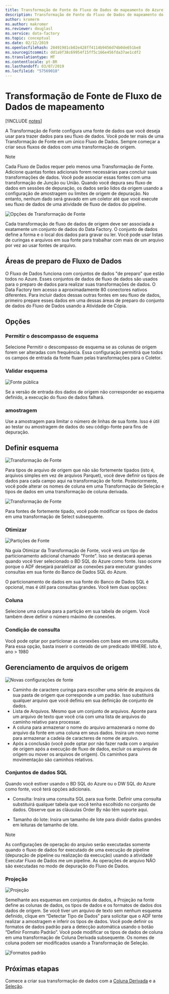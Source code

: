```yaml
---
title: Transformação de Fonte do Fluxo de Dados de mapeamento do Azure Data Factory
description: Transformação de Fonte do Fluxo de Dados de mapeamento do Azure Data Factory
author: kromerm
ms.author: makromer
ms.reviewer: douglasl
ms.service: data-factory
ms.topic: conceptual
ms.date: 02/12/2019
ms.openlocfilehash: 20491981cb02e428ff4114b9456d74b0de651be8
ms.sourcegitcommit: dd1a9f38c69954f15ff5c166e456fda37ae1cdf2
ms.translationtype: MT
ms.contentlocale: pt-BR
ms.lasthandoff: 03/07/2019
ms.locfileid: "57569018"
---
```

# <a name="mapping-data-flow-source-transformation"></a>Transformação de Fonte de Fluxo de Dados de mapeamento

[!INCLUDE [notes](../../includes/data-factory-data-flow-preview.md)]

A Transformação de Fonte configura uma fonte de dados que você deseja usar para trazer dados para seu fluxo de dados. Você pode ter mais de uma Transformação de Fonte em um único Fluxo de Dados. Sempre começar a criar seus fluxos de dados com uma transformação de origem.

> [!NOTE]
> Cada Fluxo de Dados requer pelo menos uma Transformação de Fonte. Adicione quantas fontes adicionais forem necessárias para concluir suas transformações de dados. Você pode associar essas fontes com uma transformação de Junção ou União. Quando você depura seu fluxo de dados em sessões de depuração, os dados serão lidos da origem usando a configuração de amostragem ou limites de origem de depuração. No entanto, nenhum dado será gravado em um coletor até que você execute seu fluxo de dados de uma atividade de fluxo de dados do pipeline. 

![Opções de Transformação de Fonte](media/data-flow/source.png "fonte")

Cada transformação de fluxo de dados de origem deve ser associada a exatamente um conjunto de dados do Data Factory. O conjunto de dados define a forma e o local dos dados para gravar ou ler. Você pode usar listas de curingas e arquivos em sua fonte para trabalhar com mais de um arquivo por vez ao usar fontes de arquivo.

## <a name="data-flow-staging-areas"></a>Áreas de preparo de Fluxo de Dados

O Fluxo de Dados funciona com conjuntos de dados "de preparo" que estão todos no Azure. Esses conjuntos de dados de fluxo de dados são usados para o preparo de dados para realizar suas transformações de dados. O Data Factory tem acesso a aproximadamente 80 conectores nativos diferentes. Para incluir dados dessas outras fontes em seu fluxo de dados, primeiro prepare esses dados em uma dessas áreas de preparo do conjunto de dados do Fluxo de Dados usando a Atividade de Cópia.

## <a name="options"></a>Opções

### <a name="allow-schema-drift"></a>Permitir o descompasso de esquema
Selecione Permitir o descompasso de esquema se as colunas de origem forem ser alteradas com frequência. Essa configuração permitirá que todos os campos de entrada da fonte fluam pelas transformações para o Coletor.

### <a name="validate-schema"></a>Validar esquema

![Fonte pública](media/data-flow/source1.png "Fonte pública 1")

Se a versão de entrada dos dados de origem não corresponder ao esquema definido, a execução do fluxo de dados falhará.

### <a name="sampling"></a>amostragem
Use a amostragem para limitar o número de linhas de sua fonte.  Isso é útil ao testar ou amostragem de dados do seu código-fonte para fins de depuração.

## <a name="define-schema"></a>Definir esquema

![Transformação de Fonte](media/data-flow/source2.png "fonte 2")

Para tipos de arquivo de origem que não são fortemente tipados (isto é, arquivos simples em vez de arquivos Parquet), você deve definir os tipos de dados para cada campo aqui na transformação de fonte. Posteriormente, você pode alterar os nomes de coluna em uma Transformação de Seleção e tipos de dados em uma transformação de coluna derivada. 

![Transformação de Fonte](media/data-flow/source003.png "tipos de dados")

Para fontes de fortemente tipado, você pode modificar os tipos de dados em uma transformação de Select subsequente. 

### <a name="optimize"></a>Otimizar

![Partições de Fonte](media/data-flow/sourcepart.png "particionamento")

Na guia Otimizar da Transformação de Fonte, você verá um tipo de particionamento adicional chamado "Fonte". Isso se destacará apenas quando você tiver selecionado o BD SQL do Azure como fonte. Isso ocorre porque o ADF desejará paralelizar as conexões para executar grandes consultas em sua fonte do Banco de Dados SQL do Azure.

O particionamento de dados em sua fonte do Banco de Dados SQL é opcional, mas é útil para consultas grandes. Você tem duas opções:

### <a name="column"></a>Coluna

Selecione uma coluna para a partição em sua tabela de origem. Você também deve definir o número máximo de conexões.

### <a name="query-condition"></a>Condição de consulta

Você pode optar por particionar as conexões com base em uma consulta. Para essa opção, basta inserir o conteúdo de um predicado WHERE. Isto é, ano > 1980

## <a name="source-file-management"></a>Gerenciamento de arquivos de origem
![Novas configurações de fonte](media/data-flow/source2.png "Novas configurações")

* Caminho de caractere curinga para escolher uma série de arquivos da sua pasta de origem que corresponde a um padrão. Isso substituirá qualquer arquivo que você definiu em sua definição de conjunto de dados.
* Lista de Arquivos. Mesmo que um conjunto de arquivos. Aponte para um arquivo de texto que você cria com uma lista de arquivos do caminho relativo para processar.
* A coluna para armazenar o nome do arquivo armazenará o nome do arquivo da fonte em uma coluna em seus dados. Insira um novo nome para armazenar a cadeia de caracteres de nome de arquivo.
* Após a conclusão (você pode optar por não fazer nada com o arquivo de origem após a execução de fluxo de dados, excluir os arquivos de origem ou mover os arquivos de origem). Os caminhos para movimentação são caminhos relativos.

### <a name="sql-datasets"></a>Conjuntos de dados SQL

Quando você estiver usando o BD SQL do Azure ou o DW SQL do Azure como fonte, você terá opções adicionais.

* Consulta: Insira uma consulta SQL para sua fonte. Definir uma consulta substituirá qualquer tabela que você tenha escolhido no conjunto de dados. Observe que as cláusulas Order By não têm suporte aqui.

* Tamanho do lote: Insira um tamanho de lote para dividir dados grandes em leituras de tamanho de lote.

> [!NOTE]
> As configurações de operação do arquivo serão executadas somente quando o fluxo de dados for executado de uma execução de pipeline (depuração de pipeline ou realização da execução) usando a atividade Executar Fluxo de Dados me um pipeline. As operações de arquivo NÃO são executadas no modo de depuração do Fluxo de Dados.

### <a name="projection"></a>Projeção

![Projeção](media/data-flow/source3.png "Projeção")

Semelhante aos esquemas em conjuntos de dados, a Projeção na fonte define as colunas de dados, os tipos de dados e os formatos de dados dos dados de origem. Se você tiver um arquivo de texto sem nenhum esquema definido, clique em “Detectar Tipo de Dados” para solicitar que o ADF tente realizar a amostragem e inferir os tipos de dados. Você pode definir os formatos de dados padrão para a detecção automática usando o botão “Definir Formato Padrão”. Você pode modificar os tipos de dados de coluna em uma transformação de Coluna Derivada subsequente. Os nomes de coluna podem ser modificados usando a Transformação de Seleção.

![Formatos padrão](media/data-flow/source2.png "Formatos padrão")

## <a name="next-steps"></a>Próximas etapas

Comece a criar sua transformação de dados com a [Coluna Derivada](data-flow-derived-column.md) e a [Seleção](data-flow-select.md).
